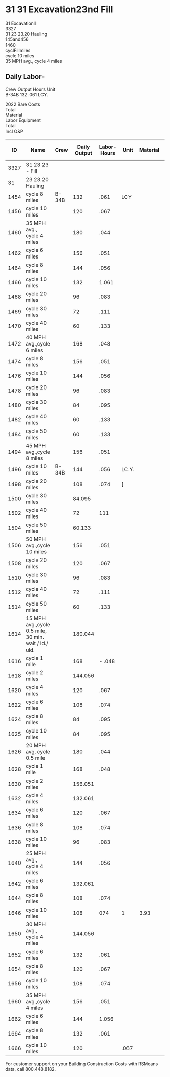 # 31 31 Excavation23nd Fill

31 Excavationll  
3327  
31 23 23.20 Hauling  
145and456  
1460  
cyclFillmiles  
cycle 10 miles  
35 MPH avg., cycle 4 miles  

## Daily Labor-

Crew Output Hours Unit  
B-34B 132 .061 LCY.  

2022 Bare Costs  
Total  
Material  
Labor Equipment  
Total  
Incl O&P  

| ID    | Name                                                                 | Crew   | Daily Output | Labor-Hours | Unit  | Material | Labor  | Equipment | Total  | Total Incl O&P |
|-------|----------------------------------------------------------------------|--------|--------------|-------------|-------|----------|--------|-----------|--------|----------------|
| 3327  | 31 23 23 - Fill                                                      |        |              |             |       |          |        |           |        |                |
| 31    | 23 23.20 Hauling                                                     |        |              |             |       |          |        |           |        |                |
| 1454  | cycle 8 miles                                                        | B-34B  | 132          | .061        | LCY   |          | 3.22   | 5.80      | 9.02   | 11.2           |
| 1456  | cycle 10 miles                                                       |        | 120          | .067        |       |          | 3.54   | 6.40      | 9.94   | 12.3           |
| 1460  | 35 MPH avg., cycle 4 miles                                           |        | 180          | .044        |       |          | 2.361  | 4.26      | 6.62   | 8.2            |
| 1462  | cycle 6 miles                                                        |        | 156          | .051        |       |          | 2.72   | 4.92      | 7.64   | 9.4            |
| 1464  | cycle 8 miles                                                        |        | 144          | .056        |       |          | 2.95   | 5.35      | 8.30   | 10.2           |
| 1466  | cycle 10 miles                                                       |        | 132          | 1.061       |       |          | 3.22   | 5.80      | 9.02   | 11.2           |
| 1468  | cycle 20 miles                                                       |        | 96           | .083        |       |          | 4.42   | 8         | 12.42  | 15.4           |
| 1469  | cycle 30 miles                                                       |        | 72           | .111        |       |          | 5.90   | 10.65     | 16.55  | 20.5           |
| 1470  | cycle 40 miles                                                       |        | 60           | .133        |       |          | 7.05   | 12.80     | 19.85  | 24.5           |
| 1472  | 40 MPH avg.,cycle 6 miles                                            |        | 168          | .048        |       |          | 2.53   | 4.57      | 7.10   | 8.8            |
| 1474  | cycle 8 miles                                                        |        | 156          | .051        |       |          | 2.72   | 4.92      | 7.64   | 9.4            |
| 1476  | cycle 10 miles                                                       |        | 144          | .056        |       |          | 2.95   | 5.35      | 8.30   | 10.2           |
| 1478  | cycle 20 miles                                                       |        | 96           | .083        |       |          | 4.42   | 81        | 12.42  | 15.40          |
| 1480  | cycle 30 miles                                                       |        | 84           | .095        |       |          | 5.05   | 9.15      | 14.20  | 17.60          |
| 1482  | cycle 40 miles                                                       |        | 60           | .133        |       |          | 7.05   | 12.80     | 19.85  | 24.50          |
| 1484  | cycle 50 miles                                                       |        | 60           | .133        |       |          | 7.05   | 12.80     | 19.85  | 24.50          |
| 1494  | 45 MPH avg.,cycle 8 miles                                            |        | 156          | .051        |       |          | 2.72   | 4.92      | 7.64   | 9.4            |
| 1496  | cycle 10 miles                                                       | B-34B  | 144          | .056        | LC.Y. |          | 2.95   | 5.35      | 8.30   | 10.2           |
| 1498  | cycle 20 miles                                                       |        | 108          | .074        | [     |          | 3.93   | 7.10      | 11.03  | 13.6           |
| 1500  | cycle 30 miles                                                       |        | 84.095       |             | ||    |          | 5.05   | 9.15      | 14.20  | 17.60          |
| 1502  | cycle 40 miles                                                       |        | 72           | 111         |       |          | 5.90   | 10.65     | 16.55  | 20.50          |
| 1504  | cycle 50 miles                                                       |        | 60.133       |             |       |          | 7.05   | 12.80     | 19.85  | 24.50          |
| 1506  | 50 MPH avg.,cycle 10 miles                                           |        | 156          | .051        |       |          | 2.72   | 4.92      | 7.64   | 9.45           |
| 1508  | cycle 20 miles                                                       |        | 120          | .067        |       |          | 3.54   | 6.40      | 9.94   | 12.35          |
| 1510  | cycle 30 miles                                                       |        | 96           | .083        |       |          | 4.42   | 8         | 12.42  | 15.40          |
| 1512  | cycle 40 miles                                                       |        | 72           | .111        |       |          | 5.90   | 10.65     | 16.55  | 20.50          |
| 1514  | cycle 50 miles                                                       |        | 60           | .133        |       |          | 7.05   | 12.80     | 19.85  | 24.50          |
| 1614  | 15 MPH avg.,cycle 0.5 mile, 30 min. wait / ld./ uld.                 |        | 180.044      |             |       |          | 2.36   | 4.26      | 6.62   | 8.20           |
| 1616  | cycle 1 mile                                                         |        | 168          | - .048      |       |          | 2.53   | 4.57      | 7.10   | 8.80           |
| 1618  | cycle 2 miles                                                        |        | 144.056      |             |       |          | 2.95   | 5.35      | 8.30   | 10.25          |
| 1620  | cycle 4 miles                                                        |        | 120          | .067        |       |          | 3.54   | 6.40      | 9.94   | 12.35          |
| 1622  | cycle 6 miles                                                        |        | 108          | .074        |       |          | 3.93   | 7.10      | 11.03  | 13.65          |
| 1624  | cycle 8 miles                                                        |        | 84           | .095        |       |          | 5.05   | 9.15      | 14.20  | 17.60          |
| 1625  | cycle 10 miles                                                       |        | 84           | .095        |       |          | 5.05   | 9.15      | 14.20  | 17.60          |
| 1626  | 20 MPH avg, cycle 0.5 mile                                           |        | 180          | .044        |       |          | 2.36   | 4.26      | 6.62   | 8.20           |
| 1628  | cycle 1 mile                                                         |        | 168          | .048        |       |          | 2.53   | 4.57      | 7.10   | 8.80           |
| 1630  | cycle 2 miles                                                        |        | 156.051      |             |       |          | 2.72   | 4.92      | 7.64   | 9.45           |
| 1632  | cycle 4 miles                                                        |        | 132.061      |             |       |          | 3.22   | 5.80      | 9.02   | 11.20          |
| 1634  | cycle 6 miles                                                        |        | 120          | .067        |       |          | 3.54   | 6.40      | 9.94   | 12.35          |
| 1636  | cycle 8 miles                                                        |        | 108          | .074        |       |          | 3.93   | 7.10      | 11.03  | 13.65          |
| 1638  | cycle 10 miles                                                       |        | 96           | .083        |       |          | 4.42   | 8         | 12.42  | 15.40          |
| 1640  | 25 MPH avg., cycle 4 miles                                           |        | 144          | .056        |       |          | 2.95   | 5.35      | 8.30   | 10.25          |
| 1642  | cycle 6 miles                                                        |        | 132.061      |             |       |          | 3.22   | 5.80      | 9.02   | 11.20          |
| 1644  | cycle 8 miles                                                        |        | 108          | .074        |       |          | 3.93   | 7.10      | 11.03  | 13.65          |
| 1646  | cycle 10 miles                                                       |        | 108          | 074         | 1     | 3.93     | 7.10   | 11.03     | 13.65  |                |
| 1650  | 30 MPH avg., cycle 4 miles                                           |        | 144.056      |             |       |          | 2.95   | 5.35      | 8.30   | 10.25          |
| 1652  | cycle 6 miles                                                        |        | 132          | .061        |       |          | 3.22   | 5.80      | 9.02   | 11.20          |
| 1654  | cycle 8 miles                                                        |        | 120          | .067        |       |          | 3.54   | 6.40      | 9.94   | 12.35          |
| 1656  | cycle 10 miles                                                       |        | 108          | .074        |       |          | 3.93   | 7.10      | 11.03  | 13.65          |
| 1660  | 35 MPH avg.,cycle 4 miles                                            |        | 156          | .051        |       |          | 2.72   | 4.92      | 7.64   | 9.45           |
| 1662  | cycle 6 miles                                                        |        | 144          | 1.056       |       |          | 2.95   | 5.35      | 8.30   | 10.25          |
| 1664  | cycle 8 miles                                                        |        | 132          | .061        |       |          | 3.22   | 5.80      | 9.02   | 11.20          |
| 1666  | cycle 10 miles                                                       |        | 120          | | .067      |       | 3.54     | 6.40   | 9.94      | 12.35  |                |

For customer support on your Building Construction Costs with RSMeans data, call 800.448.8182.